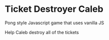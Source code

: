 # Ticket Destroyer Caleb

Pong style Javascript game that uses vanilla JS

Help Caleb destroy all of the tickets

